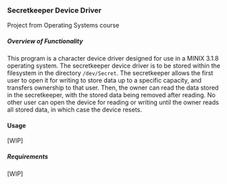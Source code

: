 ### Secretkeeper Device Driver
Project from Operating Systems course

##### Overview of Functionality
This program is a character device driver designed for use in a MINIX 3.1.8 operating system. The secretkeeper device driver is to be stored within the 
filesystem in the directory ```/dev/Secret```. The secretkeeper allows the first user to open it for writing to store data up to a specific capacity, and transfers ownership
to that user. Then, the owner can read the data stored in the secretkeeper, with the stored data being removed after reading. No other user can open the device for 
reading or writing until the owner reads all stored data, in which case the device resets.

#### Usage
[WIP]

##### Requirements
[WIP]
